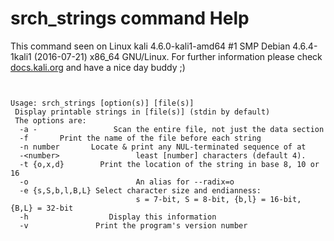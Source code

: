 # srch_strings command Help

 This command seen on Linux kali 4.6.0-kali1-amd64 #1 SMP Debian 4.6.4-1kali1 (2016-07-21) x86_64 GNU/Linux. For further information please check [docs.kali.org](docs.kali.org) and have a nice day buddy ;) 

~~~


Usage: srch_strings [option(s)] [file(s)]
 Display printable strings in [file(s)] (stdin by default)
 The options are:
  -a -                 Scan the entire file, not just the data section
  -f       Print the name of the file before each string
  -n number       Locate & print any NUL-terminated sequence of at
  -<number>                 least [number] characters (default 4).
  -t {o,x,d}        Print the location of the string in base 8, 10 or 16
  -o                        An alias for --radix=o
  -e {s,S,b,l,B,L} Select character size and endianness:
                            s = 7-bit, S = 8-bit, {b,l} = 16-bit, {B,L} = 32-bit
  -h                  Display this information
  -v               Print the program's version number

~~~
